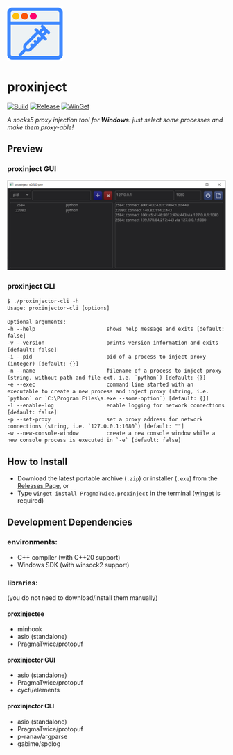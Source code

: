 <img src="resources/proxinject.png" width="128" alt="logo">

# proxinject
[![Build](https://github.com/PragmaTwice/proxinject/actions/workflows/build.yml/badge.svg)](https://github.com/PragmaTwice/proxinject/actions/workflows/build.yml)
[![Release](https://shields.io/github/v/release/PragmaTwice/proxinject?display_name=tag&include_prereleases)](https://github.com/PragmaTwice/proxinject/releases)
[![WinGet](https://img.shields.io/badge/winget-proxinject-blue)](https://github.com/microsoft/winget-pkgs/tree/master/manifests/p/PragmaTwice/proxinject)

*A socks5 proxy injection tool for **Windows**: just select some processes and make them proxy-able!*

## Preview

### proxinject GUI

![screenshot](./docs/screenshot.png)

### proxinject CLI
```
$ ./proxinjector-cli -h
Usage: proxinjector-cli [options]

Optional arguments:
-h --help                       shows help message and exits [default: false]
-v --version                    prints version information and exits [default: false]
-i --pid                        pid of a process to inject proxy (integer) [default: {}]
-n --name                       filename of a process to inject proxy (string, without path and file ext, i.e. `python`) [default: {}]
-e --exec                       command line started with an executable to create a new process and inject proxy (string, i.e. `python` or `C:\Program Files\a.exe --some-option`) [default: {}]
-l --enable-log                 enable logging for network connections [default: false]
-p --set-proxy                  set a proxy address for network connections (string, i.e. `127.0.0.1:1080`) [default: ""]
-w --new-console-window         create a new console window while a new console process is executed in `-e` [default: false]
```

## How to Install

- Download the latest portable archive (`.zip`) or installer (`.exe`) from the [Releases Page](https://github.com/PragmaTwice/proxinject/releases), or
- Type `winget install PragmaTwice.proxinject` in the terminal ([winget](https://github.com/microsoft/winget-cli) is required)

## Development Dependencies

### environments:

- C++ compiler (with C++20 support)
- Windows SDK (with winsock2 support)

### libraries: 
(you do not need to download/install them manually)

#### proxinjectee
- minhook
- asio (standalone)
- PragmaTwice/protopuf

#### proxinjector GUI
- asio (standalone)
- PragmaTwice/protopuf
- cycfi/elements

#### proxinjector CLI
- asio (standalone)
- PragmaTwice/protopuf
- p-ranav/argparse
- gabime/spdlog
